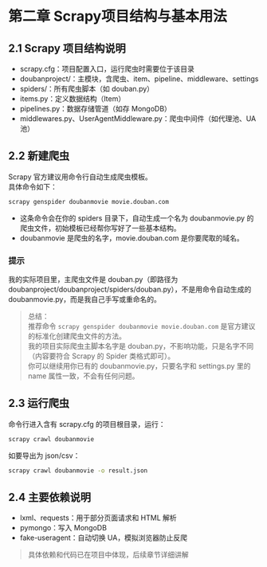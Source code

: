 # 第二章 Scrapy项目结构与基本用法

## 2.1 Scrapy 项目结构说明

- scrapy.cfg：项目配置入口，运行爬虫时需要位于该目录
- doubanproject/：主模块，含爬虫、item、pipeline、middleware、settings
- spiders/：所有爬虫脚本（如 douban.py）
- items.py：定义数据结构（Item）
- pipelines.py：数据存储管道（如存 MongoDB）
- middlewares.py、UserAgentMiddleware.py：爬虫中间件（如代理池、UA池）

## 2.2 新建爬虫

Scrapy 官方建议用命令行自动生成爬虫模板。  
具体命令如下：

```bash
scrapy genspider doubanmovie movie.douban.com
```

- 这条命令会在你的 spiders 目录下，自动生成一个名为 doubanmovie.py 的爬虫文件，初始模板已经帮你写好了一些基本结构。
- doubanmovie 是爬虫的名字，movie.douban.com 是你要爬取的域名。

### 提示

我的实际项目里，主爬虫文件是 douban.py（即路径为 doubanproject/doubanproject/spiders/douban.py），不是用命令自动生成的 doubanmovie.py，而是我自己手写或重命名的。

> 总结：  
> 推荐命令 `scrapy genspider doubanmovie movie.douban.com` 是官方建议的标准化创建爬虫文件的方法。  
> 我的项目实际爬虫主脚本名字是 douban.py，不影响功能，只是名字不同（内容要符合 Scrapy 的 Spider 类格式即可）。  
> 你可以继续用你已有的 doubanmovie.py，只要名字和 settings.py 里的 name 属性一致，不会有任何问题。

## 2.3 运行爬虫

命令行进入含有 scrapy.cfg 的项目根目录，运行：

```bash
scrapy crawl doubanmovie
```
如要导出为 json/csv：
```bash
scrapy crawl doubanmovie -o result.json
```

## 2.4 主要依赖说明

- lxml、requests：用于部分页面请求和 HTML 解析
- pymongo：写入 MongoDB
- fake-useragent：自动切换 UA，模拟浏览器防止反爬

> 具体依赖和代码已在项目中体现，后续章节详细讲解